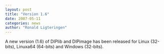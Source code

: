 ```yaml
---
layout: post
title: "Version 1.6"
date: 2007-05-11
categories: news
author: "Ronald Ligteringen"
---
```


A new version (1.6) of DIPlib and DIPimage has been released for Linux (32-bits),
Linuxa64 (64-bits) and Windows (32-bits).

